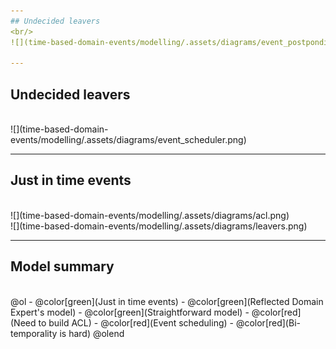 ```yaml
---
## Undecided leavers
<br/>
![](time-based-domain-events/modelling/.assets/diagrams/event_postponding.png)

---
```

## Undecided leavers
<br/>
![](time-based-domain-events/modelling/.assets/diagrams/event_scheduler.png)

---
## Just in time events
<br/>
![](time-based-domain-events/modelling/.assets/diagrams/acl.png)

<br/>
![](time-based-domain-events/modelling/.assets/diagrams/leavers.png)

---
## Model summary
<br/>
@ol
- @color[green](Just in time events)
- @color[green](Reflected Domain Expert's model)
- @color[green](Straightforward model)
- @color[red](Need to build ACL)
- @color[red](Event scheduling)
- @color[red](Bi-temporality is hard)
@olend
